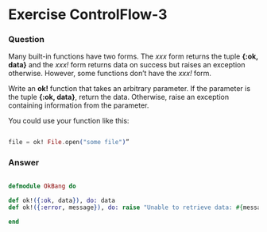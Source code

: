 Exercise ControlFlow-3
======================

### Question

Many built-in functions have two forms. The *xxx* form returns the tuple **{:ok, data}** and the *xxx!* form returns data on success but raises an exception otherwise. However, some functions don’t have the *xxx!* form.

Write an **ok!** function that takes an arbitrary parameter. If the parameter is the tuple **{:ok, data}**, return the data. Otherwise, raise an exception containing information from the parameter.

You could use your function like this:

```elixir

file = ok! File.open(​"​​some file"​)”

```


### Answer

```elixir

defmodule OkBang do

def ok!({:ok, data}), do: data
def ok!({:error, message}), do: raise "Unable to retrieve data: #{message}"

end

```
